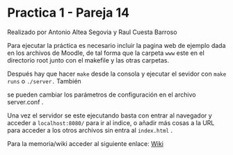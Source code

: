 # Practica 1 - Pareja 14

Realizado por Antonio Altea Segovia y Raul Cuesta Barroso

Para ejecutar la práctica es necesario incluir la pagina web de ejemplo dada en los archivos de Moodle, de tal forma que la carpeta `www` este en el directorio root junto con el makefile y las otras carpetas.

Después hay que hacer `make` desde la consola y ejecutar el sevidor con `make runs` o `./server.` También

se pueden cambiar los parámetros de configuración en el archivo server.conf .

Una vez el servidor se este ejecutando basta con entrar al navegador y acceder a `localhost:8080/` para ir al indice, o añadir más cosas a la URL para acceder a los otros archivos sin entra al `index.html` .

Para la memoria/wiki acceder al siguiente enlace: [Wiki](https://git.eps.uam.es/redes2/2021/2311/14/practica1/-/wikis/1.-Introducci%C3%B3n)
